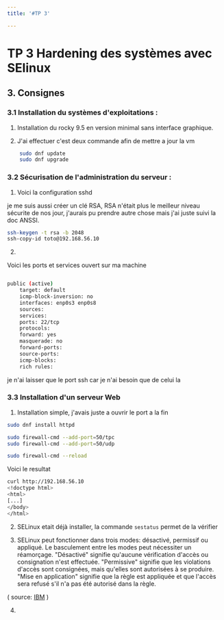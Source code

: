 ```yaml
---
title: '#TP 3'

---
```


# TP 3 Hardening des systèmes avec SElinux

## 3. Consignes

### 3.1 Installation du systèmes d'exploitations : 

1. Installation du rocky 9.5 en version minimal sans interface graphique. 

2. J'ai effectuer c'est deux commande afin de mettre a jour la vm
```sh 
    sudo dnf update
    sudo dnf upgrade
```

### 3.2 Sécurisation de l'administration du serveur : 

1. Voici la configuration sshd 

je me suis aussi créer un clé RSA, RSA n'était plus le meilleur niveau sécurite de nos jour, j'aurais pu prendre autre chose mais j'ai juste suivi la doc ANSSI. 

```sh 
ssh-keygen -t rsa -b 2048
ssh-copy-id toto@192.168.56.10
```

2.

Voici les ports et services ouvert sur ma machine

```sh 

public (active)
    target: default
    icmp-block-inversion: no
    interfaces: enp0s3 enp0s8
    sources:
    services:
    ports: 22/tcp 
    protocols:
    forward: yes
    masquerade: no
    forward-ports:
    source-ports:
    icmp-blocks:
    rich rules:

```

je n'ai laisser que le port ssh car je n'ai besoin que de celui la


### 3.3 Installation d'un serveur Web

1. Installation simple, j'avais juste a ouvrir le port a la fin

```sh 
sudo dnf install httpd

sudo firewall-cmd --add-port=50/tpc
sudo firewall-cmd --add-port=50/udp

sudo firewall-cmd --reload
```

Voici le resultat

```sh 
curl http://192.168.56.10
<!doctype html>
<html>
[...]
</body>
</html>
```

2. SELinux etait déjà installer, la commande ```sestatus``` permet de la vérifier

3. SELinux peut fonctionner dans trois modes: désactivé, permissif ou appliqué. Le basculement entre les modes peut nécessiter un réamorçage.
"Désactivé" signifie qu'aucune vérification d'accès ou consignation n'est effectuée.
"Permissive" signifie que les violations d'accès sont consignées, mais qu'elles sont autorisées à se produire.
"Mise en application" signifie que la règle est appliquée et que l'accès sera refusé s'il n'a pas été autorisé dans la règle.

( source: [IBM](https://www.ibm.com/docs/fr/db2/11.5.0?topic=security-enhanced-linux-selinux) )

4. 